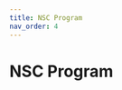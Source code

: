 ```yaml
---        
title: NSC Program
nav_order: 4
---
```


# NSC Program

<div id="adobe-dc-view" style="height: 750px; width: 900px;"></div>
<script src="https://documentcloud.adobe.com/view-sdk/main.js"></script>
<script type="text/javascript">
  document.addEventListener("adobe_dc_view_sdk.ready", function(){
    var adobeDCView = new AdobeDC.View({clientId: "4ca1ca8ae9054330a36de4983cd364f9", divId: "adobe-dc-view"});
    adobeDCView.previewFile({
      content:{ location: 
        { url: "program.pdf"}},
      metaData:{fileName: "program.pdf"}
    },
    {
      embedMode: "SIZED_CONTAINER"
    });
  });
</script>
